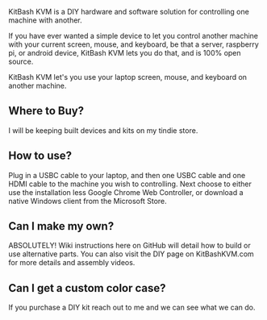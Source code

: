 KitBash KVM is a DIY hardware and software solution for controlling one machine with another.

If you have ever wanted a simple device to let you control another machine with your current screen, mouse, and keyboard, be that a server, raspberry pi, or android device, KitBash KVM lets you do that, and is 100% open source.

KitBash KVM let's you use your laptop screen, mouse, and keyboard on another machine.

## Where to Buy?
I will be keeping built devices and kits on my tindie store.

## How to use?
Plug in a USBC cable to your laptop, and then one USBC cable and one HDMI cable to the machine you wish to controlling.
Next choose to either use the installation less Google Chrome Web Controller, or download a native Windows client from the Microsoft Store.

## Can I make my own?
ABSOLUTELY! Wiki instructions here on GitHub will detail how to build or use alternative parts.
You can also visit the DIY page on KitBashKVM.com for more details and assembly videos.

## Can I get a custom color case?
If you purchase a DIY kit reach out to me and we can see what we can do.
